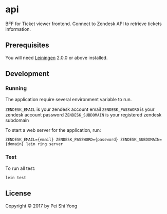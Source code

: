 # api

BFF for Ticket viewer frontend. Connect to Zendesk API to retrieve tickets information.

## Prerequisites

You will need [Leiningen][] 2.0.0 or above installed.

[leiningen]: https://github.com/technomancy/leiningen

## Development

### Running

The application require several environment variable to run.

`ZENDESK_EMAIL` is your zendesk account email
`ZENDESK_PASSWORD` is your zendesk account password
`ZENDESK_SUBDOMAIN` is your registered zendesk subdomain

To start a web server for the application, run:

```
ZENDESK_EMAIL={email} ZENDESK_PASSWORD={password} ZENDESK_SUBDOMAIN={domain} lein ring server
```

### Test

To run all test:

    lein test

## License

Copyright © 2017 by Pei Shi Yong

